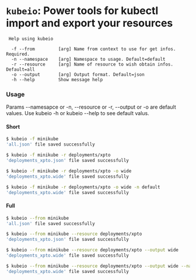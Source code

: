 # `kubeio`: Power tools for kubectl import and export your resources
```
 Help using kubeio

  -f --from         [arg] Name from context to use for get infos. Required.
  -n --namespace    [arg] Namespace to usage. Default=default
  -r --resource     [arg] Name of resource to wish obtain infos. Default=all
  -o --output       [arg] Output format. Default=json
  -h --help         Show message help
```

### Usage
Params --namesapce or -n, --resource or -r, --output or -o are default values. 
Use kubeio -h or kubeio --help to see default valus.
#### Short 
```sh
$ kubeio -f minikube          
'all.json' file saved successfully

$ kubeio -f minikube -r deployments/xpto          
'deployments_xpto.json' file saved successfully

$ kubeio -f minikube -r deployments/xpto -o wide      
'deployments_xpto.wide' file saved successfully

$ kubeio -f minikube -r deployments/xpto -o wide -n default      
'deployments_xpto.wide' file saved successfully
```

#### Full 
```sh
$ kubeio --from minikube          
'all.json' file saved successfully

$ kubeio --from minikube --resource deployments/xpto          
'deployments_xpto.json' file saved successfully

$ kubeio --from minikube --resource deployments/xpto --output wide      
'deployments_xpto.wide' file saved successfully

$ kubeio --from minikube --resource deployments/xpto --output wide --namespace default      
'deployments_xpto.wide' file saved successfully
```
